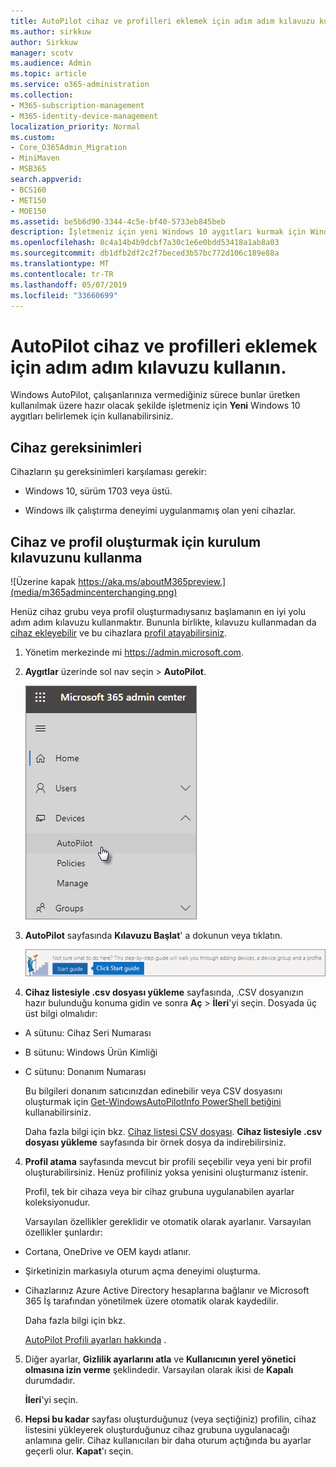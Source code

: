 ```yaml
---
title: AutoPilot cihaz ve profilleri eklemek için adım adım kılavuzu kullanın.
ms.author: sirkkuw
author: Sirkkuw
manager: scotv
ms.audience: Admin
ms.topic: article
ms.service: o365-administration
ms.collection:
- M365-subscription-management
- M365-identity-device-management
localization_priority: Normal
ms.custom:
- Core_O365Admin_Migration
- MiniMaven
- MSB365
search.appverid:
- BCS160
- MET150
- MOE150
ms.assetid: be5b6d90-3344-4c5e-bf40-5733eb845beb
description: İşletmeniz için yeni Windows 10 aygıtları kurmak için Windows AutoPilot kullanmayı öğrenin.
ms.openlocfilehash: 8c4a14b4b9dcbf7a30c1e6e0bdd53418a1ab8a03
ms.sourcegitcommit: db1dfb2df2c2f7beced3b57bc772d106c189e88a
ms.translationtype: MT
ms.contentlocale: tr-TR
ms.lasthandoff: 05/07/2019
ms.locfileid: "33660699"
---
```

# <a name="use-the-step-by-step-guide-to-add-autopilot-devices-and-profile"></a>AutoPilot cihaz ve profilleri eklemek için adım adım kılavuzu kullanın.

Windows AutoPilot, çalışanlarınıza vermediğiniz sürece bunlar üretken kullanılmak üzere hazır olacak şekilde işletmeniz için **Yeni** Windows 10 aygıtları belirlemek için kullanabilirsiniz.
  
## <a name="device-requirements"></a>Cihaz gereksinimleri

Cihazların şu gereksinimleri karşılaması gerekir:
  
- Windows 10, sürüm 1703 veya üstü.
    
- Windows ilk çalıştırma deneyimi uygulanmamış olan yeni cihazlar.
    
## <a name="use-the-setup-guide-to-create-devices-and-profiles"></a>Cihaz ve profil oluşturmak için kurulum kılavuzunu kullanma

![Üzerine kapak https://aka.ms/aboutM365preview.](media/m365admincenterchanging.png)

Henüz cihaz grubu veya profil oluşturmadıysanız başlamanın en iyi yolu adım adım kılavuzu kullanmaktır. Bununla birlikte, kılavuzu kullanmadan da [cihaz ekleyebilir](create-and-edit-autopilot-devices.md) ve bu cihazlara [profil atayabilirsiniz](create-and-edit-autopilot-profiles.md). 
  
1. Yönetim merkezinde mi <a href="https://go.microsoft.com/fwlink/p/?linkid=837890" target="_blank">https://admin.microsoft.com</a>.

2. **Aygıtlar** üzerinde sol nav seçin \> **AutoPilot**.

    ![Yönetim Merkezi'nde aygıtları ve AutoPilot seçin.](media/AutoPilot.png)
  
2. **AutoPilot** sayfasında **Kılavuzu Başlat**' a dokunun veya tıklatın.
    
    ![Click Start guide for step-by-step instructions for Autopilot.](media/31662655-d1e6-437d-87ea-c0dec5da56f7.png)
  
3. **Cihaz listesiyle .csv dosyası yükleme** sayfasında, .CSV dosyanızın hazır bulunduğu konuma gidin ve sonra **Aç** \> **İleri**'yi seçin. Dosyada üç üst bilgi olmalıdır:
    
  - A sütunu: Cihaz Seri Numarası
    
  - B sütunu: Windows Ürün Kimliği
    
  - C sütunu: Donanım Numarası
    
    Bu bilgileri donanım satıcınızdan edinebilir veya CSV dosyasını oluşturmak için [Get-WindowsAutoPilotInfo PowerShell betiğini](https://www.powershellgallery.com/packages/Get-WindowsAutoPilotInfo) kullanabilirsiniz. 
    
    Daha fazla bilgi için bkz. [Cihaz listesi CSV dosyası](https://support.office.com/article/932e3676-2491-49f0-9177-d893d2f5276e). **Cihaz listesiyle .csv dosyası yükleme** sayfasında bir örnek dosya da indirebilirsiniz. 
    
4. **Profil atama** sayfasında mevcut bir profili seçebilir veya yeni bir profil oluşturabilirsiniz. Henüz profiliniz yoksa yenisini oluşturmanız istenir. 
    
    Profil, tek bir cihaza veya bir cihaz grubuna uygulanabilen ayarlar koleksiyonudur.
    
    Varsayılan özellikler gereklidir ve otomatik olarak ayarlanır. Varsayılan özellikler şunlardır:
    
  - Cortana, OneDrive ve OEM kaydı atlanır.
    
  - Şirketinizin markasıyla oturum açma deneyimi oluşturma.
    
  - Cihazlarınız Azure Active Directory hesaplarına bağlanır ve Microsoft 365 İş tarafından yönetilmek üzere otomatik olarak kaydedilir.
    
    Daha fazla bilgi için bkz.
    
    [AutoPilot Profili ayarları hakkında](autopilot-profile-settings.md) . 
    
5. Diğer ayarlar, **Gizlilik ayarlarını atla** ve **Kullanıcının yerel yönetici olmasına izin verme** şeklindedir. Varsayılan olarak ikisi de **Kapalı** durumdadır. 
    
    **İleri**'yi seçin.
    
6. **Hepsi bu kadar** sayfası oluşturduğunuz (veya seçtiğiniz) profilin, cihaz listesini yükleyerek oluşturduğunuz cihaz grubuna uygulanacağı anlamına gelir. Cihaz kullanıcıları bir daha oturum açtığında bu ayarlar geçerli olur. **Kapat**'ı seçin.
    